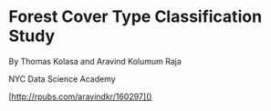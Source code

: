 # Forest Cover Type Classification Study

By Thomas Kolasa and Aravind Kolumum Raja

NYC Data Science Academy

[http://rpubs.com/aravindkr/160297]()
